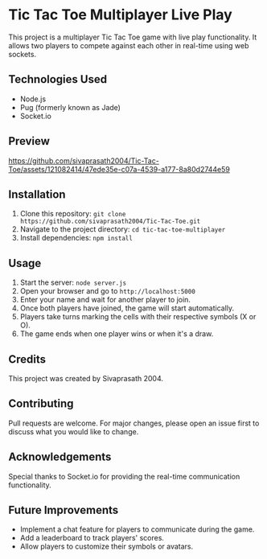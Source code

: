 # Tic Tac Toe Multiplayer Live Play

This project is a multiplayer Tic Tac Toe game with live play functionality. It allows two players to compete against each other in real-time using web sockets.

## Technologies Used

- Node.js
- Pug (formerly known as Jade)
- Socket.io

## Preview

https://github.com/sivaprasath2004/Tic-Tac-Toe/assets/121082414/47ede35e-c07a-4539-a177-8a80d2744e59



## Installation

1. Clone this repository: `git clone https://github.com/sivaprasath2004/Tic-Tac-Toe.git`
2. Navigate to the project directory: `cd tic-tac-toe-multiplayer`
3. Install dependencies: `npm install`

## Usage

1. Start the server: `node server.js`
2. Open your browser and go to `http://localhost:5000`
3. Enter your name and wait for another player to join.
4. Once both players have joined, the game will start automatically.
5. Players take turns marking the cells with their respective symbols (X or O).
6. The game ends when one player wins or when it's a draw.

## Credits

This project was created by Sivaprasath 2004.

## Contributing

Pull requests are welcome. For major changes, please open an issue first to discuss what you would like to change.

## Acknowledgements

Special thanks to Socket.io for providing the real-time communication functionality.

## Future Improvements

- Implement a chat feature for players to communicate during the game.
- Add a leaderboard to track players' scores.
- Allow players to customize their symbols or avatars.

